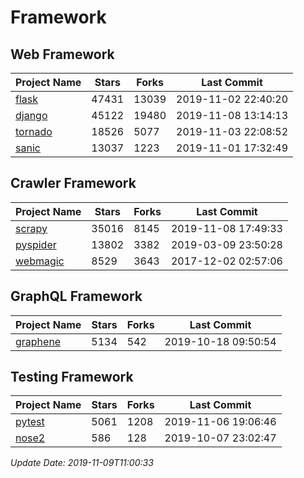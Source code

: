 # Framework

## Web Framework

| Project Name | Stars | Forks | Last Commit |
| ------------ | ----- | ----- | ----------- |
| [flask](https://github.com/pallets/flask) | 47431 | 13039 | 2019-11-02 22:40:20 |
| [django](https://github.com/django/django) | 45122 | 19480 | 2019-11-08 13:14:13 |
| [tornado](https://github.com/tornadoweb/tornado) | 18526 | 5077 | 2019-11-03 22:08:52 |
| [sanic](https://github.com/huge-success/sanic) | 13037 | 1223 | 2019-11-01 17:32:49 |

## Crawler Framework

| Project Name | Stars | Forks | Last Commit |
| ------------ | ----- | ----- | ----------- |
| [scrapy](https://github.com/scrapy/scrapy) | 35016 | 8145 | 2019-11-08 17:49:33 |
| [pyspider](https://github.com/binux/pyspider) | 13802 | 3382 | 2019-03-09 23:50:28 |
| [webmagic](https://github.com/code4craft/webmagic) | 8529 | 3643 | 2017-12-02 02:57:06 |

## GraphQL Framework

| Project Name | Stars | Forks | Last Commit |
| ------------ | ----- | ----- | ----------- |
| [graphene](https://github.com/graphql-python/graphene) | 5134 | 542 | 2019-10-18 09:50:54 |

## Testing Framework

| Project Name | Stars | Forks | Last Commit |
| ------------ | ----- | ----- | ----------- |
| [pytest](https://github.com/pytest-dev/pytest) | 5061 | 1208 | 2019-11-06 19:06:46 |
| [nose2](https://github.com/nose-devs/nose2) | 586 | 128 | 2019-10-07 23:02:47 |

*Update Date: 2019-11-09T11:00:33*
